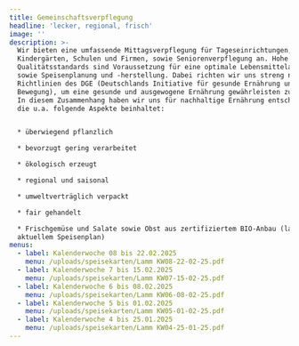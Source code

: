 ```yaml
---
title: Gemeinschaftsverpflegung
headline: 'lecker, regional, frisch'
image: ''
description: >-
  Wir bieten eine umfassende Mittagsverpflegung für Tageseinrichtungen,
  Kindergärten, Schulen und Firmen, sowie Seniorenverpflegung an. Hohe
  Qualitätsstandards sind Voraussetzung für eine optimale Lebensmittelauswahl
  sowie Speisenplanung und -herstellung. Dabei richten wir uns streng nach den
  Richtlinien des DGE (Deutschlands Initiative für gesunde Ernährung und mehr
  Bewegung), um eine gesunde und ausgewogene Ernährung gewährleisten zu können.
  In diesem Zusammenhang haben wir uns für nachhaltige Ernährung entschieden,
  die u.a. folgende Aspekte beinhaltet:


  * überwiegend pflanzlich

  * bevorzugt gering verarbeitet

  * ökologisch erzeugt

  * regional und saisonal

  * umweltverträglich verpackt

  * fair gehandelt

  * Frischgemüse und Salate sowie Obst aus zertifiziertem BIO-Anbau (laut
  aktuellem Speisenplan)
menus:
  - label: Kalenderwoche 08 bis 22.02.2025
    menu: /uploads/speisekarten/Lamm KW08-22-02-25.pdf
  - label: Kalenderwoche 7 bis 15.02.2025
    menu: /uploads/speisekarten/Lamm KW07-15-02-25.pdf
  - label: Kalenderwoche 6 bis 08.02.2025
    menu: /uploads/speisekarten/Lamm KW06-08-02-25.pdf
  - label: Kalenderwoche 5 bis 01.02.2025
    menu: /uploads/speisekarten/Lamm KW05-01-02-25.pdf
  - label: Kalenderwoche 4 bis 25.01.2025
    menu: /uploads/speisekarten/Lamm KW04-25-01-25.pdf
---
```


